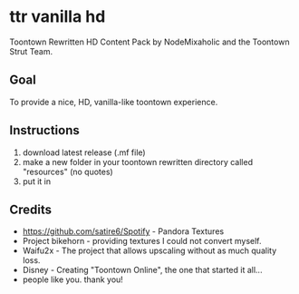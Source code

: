 # ttr vanilla hd
Toontown Rewritten HD Content Pack by NodeMixaholic and the Toontown Strut Team.

## Goal

To provide a nice, HD, vanilla-like toontown experience.

## Instructions

1. download latest release (.mf file)
2. make a new folder in your toontown rewritten directory called "resources" (no quotes)
3. put it in

## Credits

* https://github.com/satire6/Spotify - Pandora Textures
* Project bikehorn - providing textures I could not convert myself.
* Waifu2x - The project that allows upscaling without as much quality loss.
* Disney - Creating "Toontown Online", the one that started it all...
* people like you. thank you!
